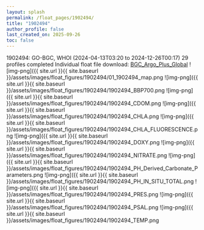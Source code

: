 ```yaml
---
layout: splash
permalink: /float_pages/1902494/
title: "1902494"
author_profile: false
last_created_on: 2025-09-26
toc: false
---
```

 
1902494: GO-BGC, WHOI (2024-04-13T03:20 to 2024-12-26T00:17)
29 profiles completed
Individual float file download: [BGC_Argo_Plus_Global](https://ftp.soest.hawaii.edu/bgc_argo_plus/Individual_Floats/outliers_removed/1902494_Sprof_processed.nc)
![img-png]({{ site.url }}{{ site.baseurl }}/assets/images/float_figures/1902494/01_1902494_map.png
![img-png]({{ site.url }}{{ site.baseurl }}/assets/images/float_figures/1902494/1902494_BBP700.png
![img-png]({{ site.url }}{{ site.baseurl }}/assets/images/float_figures/1902494/1902494_CDOM.png
![img-png]({{ site.url }}{{ site.baseurl }}/assets/images/float_figures/1902494/1902494_CHLA.png
![img-png]({{ site.url }}{{ site.baseurl }}/assets/images/float_figures/1902494/1902494_CHLA_FLUORESCENCE.png
![img-png]({{ site.url }}{{ site.baseurl }}/assets/images/float_figures/1902494/1902494_DOXY.png
![img-png]({{ site.url }}{{ site.baseurl }}/assets/images/float_figures/1902494/1902494_NITRATE.png
![img-png]({{ site.url }}{{ site.baseurl }}/assets/images/float_figures/1902494/1902494_PH_Derived_Carbonate_Parameters.png
![img-png]({{ site.url }}{{ site.baseurl }}/assets/images/float_figures/1902494/1902494_PH_IN_SITU_TOTAL.png
![img-png]({{ site.url }}{{ site.baseurl }}/assets/images/float_figures/1902494/1902494_PRES.png
![img-png]({{ site.url }}{{ site.baseurl }}/assets/images/float_figures/1902494/1902494_PSAL.png
![img-png]({{ site.url }}{{ site.baseurl }}/assets/images/float_figures/1902494/1902494_TEMP.png
